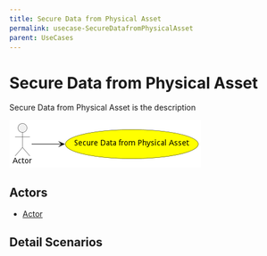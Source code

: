 ```yaml
---
title: Secure Data from Physical Asset
permalink: usecase-SecureDatafromPhysicalAsset
parent: UseCases
---
```

# Secure Data from Physical Asset

Secure Data from Physical Asset is the description

![Activities Diagram](./Activities.png)

## Actors

* [Actor](actor-actor)











## Detail Scenarios





